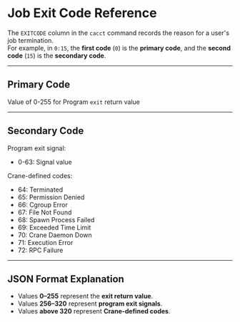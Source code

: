# Job Exit Code Reference

The `EXITCODE` column in the `cacct` command records the reason for a user's job termination.  
For example, in `0:15`, the **first code** (`0`) is the **primary code**, and the **second code** (`15`) is the **secondary code**.

---

## Primary Code

Value of 0-255 for Program `exit` return value

---

## Secondary Code

Program exit signal:

- 0-63: Signal value

Crane-defined codes:

- 64: Terminated
- 65: Permission Denied
- 66: Cgroup Error
- 67: File Not Found
- 68: Spawn Process Failed
- 69: Exceeded Time Limit
- 70: Crane Daemon Down
- 71: Execution Error
- 72: RPC Failure

---

## JSON Format Explanation

- Values **0–255** represent the **exit return value**.  
- Values **256–320** represent **program exit signals**.  
- Values **above 320** represent **Crane-defined codes**.
